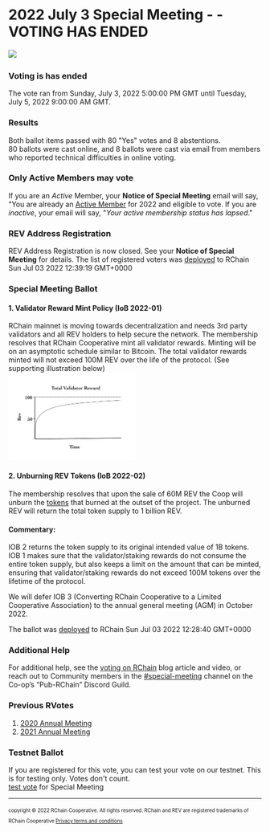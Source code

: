 # 2022 July 3 Special Meeting - - VOTING HAS ENDED

<img src="https://github.com/rchain/www.rchain.coop/blob/master/assets/logo_red.png?raw=true" width="300">

### Voting is has ended
The vote ran from Sunday, July 3, 2022 5:00:00 PM GMT until Tuesday, July 5, 2022 9:00:00 AM GMT.

### Results
Both ballot items passed with 80 "Yes" votes and 8 abstentions. \
80 ballots were cast online, and 8 ballots were cast via email from members who reported technical difficulties in online voting.

### Only Active Members may vote
If you are an *Active* Member, your **Notice of Special Meeting** email will say, 
"You are already an [Active Member](https://github.com/rchain/board/blob/master/Bylaws.md#active-status-termination) for 2022 and eligible to vote. If you are *inactive*, your email will say, "*Your active membership status has lapsed*."

### REV Address Registration
REV Address Registration is now closed. See your **Notice of Special Meeting** for details. The list of registered voters was [deployed](https://revdefine.io/#/blocks/ccc58ff341a4cf67b6719445ad45b9d0b3753603cbe18294e4ffa7f4d5bc06cc/deploy/223cf5fb54717e34ab936b1ade812a8911e603f8c4963e64fadfd53321890c7814ef2bfe6be1501fe88ab146f53e47e730a3e41cd5a43333f726806d10af1f841c) to RChain Sun Jul 03 2022 12:39:19 GMT+0000

### Special Meeting Ballot

#### 1. Validator Reward Mint Policy (IoB 2022-01)
RChain mainnet is moving towards decentralization and needs 3rd party validators and all REV holders to help secure the network. 
The membership resolves that RChain Cooperative mint all validator rewards. Minting will be on an asymptotic schedule similar to 
Bitcoin. The total validator rewards minted will not exceed 100M REV over the life of the protocol.
(See supporting illustration below) \
<img src="https://raw.githubusercontent.com/rchain/board/master/2022/06-29/TotalValidatorReward.JPG" width="50%">

#### 2. Unburning REV Tokens (IoB 2022-02)
The membership resolves that upon the sale of 60M REV the Coop will unburn the [tokens](https://revdefine.io/#/revaccounts/1111dmyT6TSbyVRGx98srm5dbhQxzduoTAK3DNPSXM4swUBu9QgiV) that burned at the outset of the project. 
The unburned REV will return the total token supply to 1 billion REV.

#### **Commentary**:

IOB 2 returns the token supply to its original intended value of 1B tokens.  IOB 1 makes sure that the validator/staking rewards do not consume the entire token supply, but also keeps a limit on the amount that can be minted, ensuring that validator/staking rewards do not exceed 100M tokens over the lifetime of the protocol. 

We will defer IOB 3 (Converting RChain Cooperative to a Limited Cooperative Association) to the annual general meeting (AGM) in October 2022.

The ballot was [deployed](https://revdefine.io/#/blocks/ae4ae44fec7f490815d358d92f7305f9aaf18a727b6775f94b9cdc3b3fa704cf/deploy/60a6771e1b31d30f420034f19c7d1b7407e6908aca7621c00c26d4bab45ac48743f1d6e2c930ccc16cae392accb975d18c1d47edf2ccc0f4bac5531256cac48e1b) to RChain Sun Jul 03 2022 12:28:40 GMT+0000

### Additional Help
For additional help, see the [voting on RChain](https://blog.rchain.coop/2020/10/14/voting-on-rchain/) blog article and video, or reach out to Community members in the [#special-meeting](https://discord.com/channels/375365542359465989/988981868647022692) channel on the Co-op’s “Pub-RChain” Discord Guild.

### Previous RVotes
1. [2020 Annual Meeting](https://vote.rchain.coop/2020/)
2. [2021 Annual Meeting](https://vote.rchain.coop/2021/)

### Testnet Ballot 
If you are registered for this vote, you can test your vote on our testnet. This is for testing only. Votes don't count. \
[test vote](https://vote.rchain.coop/vote-testnet) for Special Meeting

---

<sub><sup>copyright © 2022 RChain Cooperative. All rights reserved. RChain and REV are registered trademarks of RChain Cooperative [Privacy terms and conditions](https://github.com/rchain/legaldocs/blob/master/Form%20of%20Privacy%20Policy.pdf)</sup></sub>
